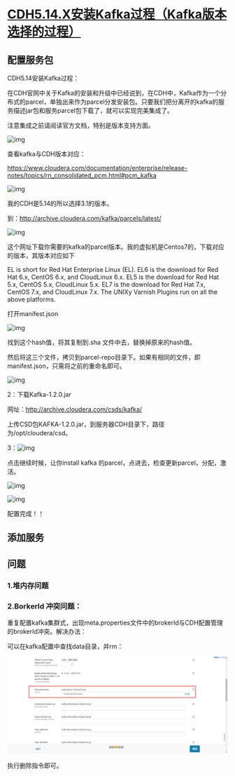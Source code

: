 # [CDH5.14.X安装Kafka过程（Kafka版本选择的过程）](https://blog.csdn.net/BigData_Mining/article/details/80854372)



## 配置服务包

CDH5.14安装Kafka过程：

在CDH官网中关于Kafka的安装和升级中已经说到，在CDH中，Kafka作为一个分布式的parcel，单独出来作为parcel分发安装包。只要我们把分离开的kafka的服务描述jar包和服务parcel包下载了，就可以实现完美集成了。

注意集成之前请阅读官方文档，特别是版本支持方面。

![img](https://img-blog.csdn.net/20180629112456194?watermark/2/text/aHR0cHM6Ly9ibG9nLmNzZG4ubmV0L0JpZ0RhdGFfTWluaW5n/font/5a6L5L2T/fontsize/400/fill/I0JBQkFCMA==/dissolve/70)

查看kafka与CDH版本对应：

https://www.cloudera.com/documentation/enterprise/release-notes/topics/rn_consolidated_pcm.html#pcm_kafka

![img](https://img-blog.csdn.net/20180629110627311?watermark/2/text/aHR0cHM6Ly9ibG9nLmNzZG4ubmV0L0JpZ0RhdGFfTWluaW5n/font/5a6L5L2T/fontsize/400/fill/I0JBQkFCMA==/dissolve/70)

我的CDH是5.14的所以选择3.1的版本。

到：http://archive.cloudera.com/kafka/parcels/latest/

![img](https://img-blog.csdn.net/20180629114427358?watermark/2/text/aHR0cHM6Ly9ibG9nLmNzZG4ubmV0L0JpZ0RhdGFfTWluaW5n/font/5a6L5L2T/fontsize/400/fill/I0JBQkFCMA==/dissolve/70)

这个网址下载你需要的kafka的parcel版本。我的虚拟机是Centos7的，下载对应的版本，其版本对应如下



EL is short for Red Hat Enterprise Linux (EL).  EL6 is the download for Red Hat 6.x, CentOS 6.x, and CloudLinux 6.x.  EL5 is the download for Red Hat 5.x, CentOS 5.x, CloudLinux 5.x.  EL7 is the download for Red Hat 7.x, CentOS 7.x, and CloudLinux 7.x.  The UNIXy Varnish Plugins run on all the above platforms.

打开manifest.json

![img](https://img-blog.csdn.net/20180629114824183?watermark/2/text/aHR0cHM6Ly9ibG9nLmNzZG4ubmV0L0JpZ0RhdGFfTWluaW5n/font/5a6L5L2T/fontsize/400/fill/I0JBQkFCMA==/dissolve/70)

找到这个hash值，将其复制到.sha 文件中去，替换掉原来的hash值。

然后将这三个文件，拷贝到parcel-repo目录下。如果有相同的文件，即manifest.json，只需将之前的重命名即可。

![img](https://img-blog.csdn.net/20180629120341125?watermark/2/text/aHR0cHM6Ly9ibG9nLmNzZG4ubmV0L0JpZ0RhdGFfTWluaW5n/font/5a6L5L2T/fontsize/400/fill/I0JBQkFCMA==/dissolve/70)

2：下载Kafka-1.2.0.jar

网址：http://archive.cloudera.com/csds/kafka/

上传CSD包KAFKA-1.2.0.jar，到服务器CDH目录下，路径为/opt/cloudera/csd。

3：![img](https://img-blog.csdn.net/20180629121100406?watermark/2/text/aHR0cHM6Ly9ibG9nLmNzZG4ubmV0L0JpZ0RhdGFfTWluaW5n/font/5a6L5L2T/fontsize/400/fill/I0JBQkFCMA==/dissolve/70)

点击继续时候，让你install kafka 的parcel，点进去，检查更新parcel，分配，激活。

![img](https://img-blog.csdn.net/20180629121200884?watermark/2/text/aHR0cHM6Ly9ibG9nLmNzZG4ubmV0L0JpZ0RhdGFfTWluaW5n/font/5a6L5L2T/fontsize/400/fill/I0JBQkFCMA==/dissolve/70)

![img](https://img-blog.csdn.net/20180629121252297?watermark/2/text/aHR0cHM6Ly9ibG9nLmNzZG4ubmV0L0JpZ0RhdGFfTWluaW5n/font/5a6L5L2T/fontsize/400/fill/I0JBQkFCMA==/dissolve/70)

配置完成！！



## 添加服务



## 问题

### 1.堆内存问题

### 2.BorkerId 冲突问题：

重复配置kafka集群式，出现meta.properties文件中的brokerId与CDH配置管理的brokerId冲突。解决办法：

可以在kafka配置中查找data目录，并rm：

![1543292575866](assets/1543292575866.png)

执行删除指令即可。